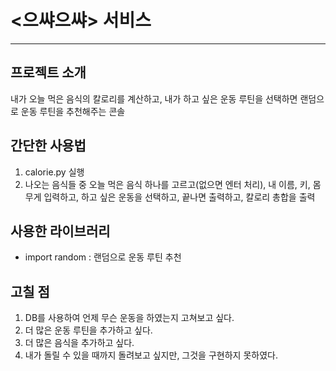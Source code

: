 # <으쌰으쌰> 서비스

---

## 프로젝트 소개
내가 오늘 먹은 음식의 칼로리를 계산하고, 내가 하고 싶은 운동 루틴을 선택하면 랜덤으로 운동 루틴을 추천해주는 콘솔

## 간단한 사용법
1. calorie.py 실행
2. 나오는 음식들 중 오늘 먹은 음식 하나를 고르고(없으면 엔터 처리), 내 이름, 키, 몸무게 입력하고, 하고 싶은 운동을 선택하고, 끝나면 출력하고, 칼로리 총합을 출력

## 사용한 라이브러리
- import random : 랜덤으로 운동 루틴 추천

## 고칠 점
1. DB를 사용하여 언제 무슨 운동을 하였는지 고쳐보고 싶다.
2. 더 많은 운동 루틴을 추가하고 싶다.
3. 더 많은 음식을 추가하고 싶다.
4. 내가 돌릴 수 있을 때까지 돌려보고 싶지만, 그것을 구현하지 못하였다.